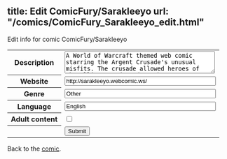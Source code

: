 title: Edit ComicFury/Sarakleeyo
url: "/comics/ComicFury_Sarakleeyo_edit.html"
---
Edit info for comic ComicFury/Sarakleeyo

<form name="comic" action="http://gaepostmail.appspot.com/comic/" method="post">
<table class="comicinfo">
<tr>
<th>Description</th><td><textarea name="description" cols="40" rows="3">A World of Warcraft themed web comic starring the Argent Crusade's unusual misfits. The crusade allowed heroes of the Alliance and Horde to become partners. Sara &amp; Kleeyo set the example...provided they can survive their friendship. Updated weekly on Saturdays.</textarea></td>
</tr>
<tr>
<th>Website</th><td><input type="text" name="url" value="http://sarakleeyo.webcomic.ws/" size="40"/></td>
</tr>
<tr>
<th>Genre</th><td><input type="text" name="genre" value="Other" size="40"/></td>
</tr>
<tr>
<th>Language</th><td><input type="text" name="language" value="English" size="40"/></td>
</tr>
<tr>
<th>Adult content</th><td><input type="checkbox" name="adult" value="adult" /></td>
</tr>
<tr>
<th></th><td>
<input type="hidden" name="comic" value="ComicFury_Sarakleeyo" />
<input type="submit" name="submit" value="Submit" />
</td>
</tr>
</table>
</form>

Back to the [comic](ComicFury_Sarakleeyo.html).
